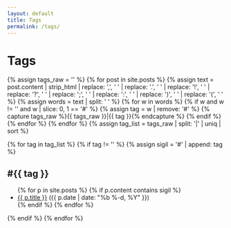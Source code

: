 ```yaml
---
layout: default
title: Tags
permalink: /tags/
---
```


# Tags

{% assign tags_raw = '' %}
{% for post in site.posts %}
  {% assign text = post.content | strip_html | replace: ',', ' ' | replace: '.', ' ' | replace: '!', ' ' | replace: '?', ' ' | replace: ';', ' ' | replace: ':', ' ' | replace: ')', ' ' | replace: '(', ' ' %}
  {% assign words = text | split: ' ' %}
  {% for w in words %}
    {% if w and w != '' and w | slice: 0, 1 == '#' %}
      {% assign tag = w | remove: '#' %}
      {% capture tags_raw %}{{ tags_raw }}|{{ tag }}{% endcapture %}
    {% endif %}
  {% endfor %}
{% endfor %}
{% assign tag_list = tags_raw | split: '|' | uniq | sort %}

{% for tag in tag_list %}
  {% if tag != '' %}
    {% assign sigil = '#' | append: tag %}
    <h2 id="{{ tag }}">#{{ tag }}</h2>
    <ul>
      {% for p in site.posts %}
        {% if p.content contains sigil %}
          <li><a href="{{ p.url | relative_url }}">{{ p.title }}</a> <span class="meta">({{ p.date | date: "%b %-d, %Y" }})</span></li>
        {% endif %}
      {% endfor %}
    </ul>
  {% endif %}
{% endfor %}
